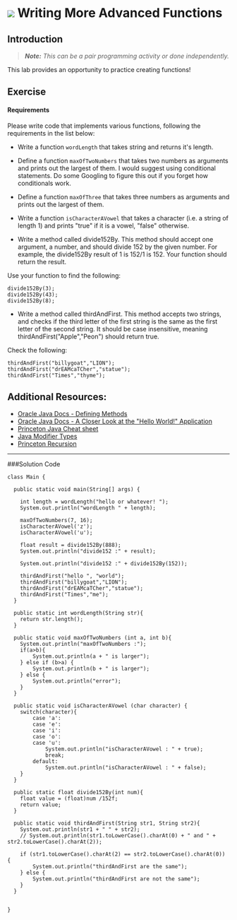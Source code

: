 
# ![](https://ga-dash.s3.amazonaws.com/production/assets/logo-9f88ae6c9c3871690e33280fcf557f33.png) Writing More Advanced Functions

## Introduction

> ***Note:*** _This can be a pair programming activity or done independently._

This lab provides an opportunity to practice creating functions!

## Exercise

#### Requirements

Please write code that implements various functions, following the requirements in the list below:

- Write a function `wordLength` that takes string and returns it's length.

- Define a function `maxOfTwoNumbers` that takes two numbers as arguments and prints out the largest of them. I would suggest using conditional statements. Do some Googling to figure this out if you forget how conditionals work.

- Define a function `maxOfThree` that takes three numbers as arguments and prints out the largest of them.

- Write a function `isCharacterAVowel` that takes a character (i.e. a string of length 1) and prints "true" if it is a vowel, "false" otherwise.

- Write a method called divide152By. This method should accept one argument, a number, and should divide 152 by the given number. For example, the divide152By result of 1 is 152/1 is 152. Your function should return the result.

Use your function to find the following:

```
divide152By(3);
divide152By(43);
divide152By(8);
```

- Write a method called thirdAndFirst. This method accepts two strings, and checks if the third letter of the first string is the same as the first letter of the second string. It should be case insensitive, meaning thirdAndFirst("Apple","Peon") should return true.

Check the following:

```
thirdAndFirst("billygoat","LION");
thirdAndFirst("drEAMcaTCher","statue");
thirdAndFirst("Times","thyme");
```




## Additional Resources:
- [Oracle Java Docs - Defining Methods](https://docs.oracle.com/javase/tutorial/java/javaOO/methods.html)
- [Oracle Java Docs - A Closer Look at the "Hello World!" Application](https://docs.oracle.com/javase/tutorial/getStarted/application/)
- [Princeton Java Cheat sheet](http://introcs.cs.princeton.edu/java/11cheatsheet/)
- [Java Modifier Types](http://www.tutorialspoint.com/java/java_modifier_types.htm)
- [Princeton Recursion](http://introcs.cs.princeton.edu/java/23recursion/)


----

###Solution Code


```
class Main {

  public static void main(String[] args) {
    
	int length = wordLength("hello or whatever! ");
	System.out.println("wordLength " + length);
	
	maxOfTwoNumbers(7, 16);
	isCharacterAVowel('z');
	isCharacterAVowel('u');
	
	float result = divide152By(888);
	System.out.println("divide152 :" + result);
	
	System.out.println("divide152 :" + divide152By(152));
	
	thirdAndFirst("hello ", "world");
	thirdAndFirst("billygoat","LION");
	thirdAndFirst("drEAMcaTCher","statue");
	thirdAndFirst("Times","me");
  }
  
  public static int wordLength(String str){
  	return str.length();
  }
	  
  public static void maxOfTwoNumbers (int a, int b){
  	System.out.println("maxOfTwoNumbers :");
  	if(a>b){
  		System.out.println(a + " is larger");
  	} else if (b>a) {
  		System.out.println(b + " is larger");
  	} else {
  		System.out.println("error");
  	}
  }
  
  public static void isCharacterAVowel (char character) {
  	switch(character){
  		case 'a':
  		case 'e':
  		case 'i':
  		case 'o':
  		case 'u':
  			System.out.println("isCharacterAVowel : " + true);
  			break;
  		default:
  			System.out.println("isCharacterAVowel : " + false);
  	}
  }
  	
  public static float divide152By(int num){
	float value = (float)num /152f;
	return value;
  }
  
  public static void thirdAndFirst(String str1, String str2){
  	System.out.println(str1 + " " + str2);
  	// System.out.println(str1.toLowerCase().charAt(0) + " and " + str2.toLowerCase().charAt(2));
  	
  	if (str1.toLowerCase().charAt(2) == str2.toLowerCase().charAt(0)) {
  		System.out.println("thirdAndFirst are the same");
  	} else {
  		System.out.println("thirdAndFirst are not the same");
  	}
  }
  
  
}
```
